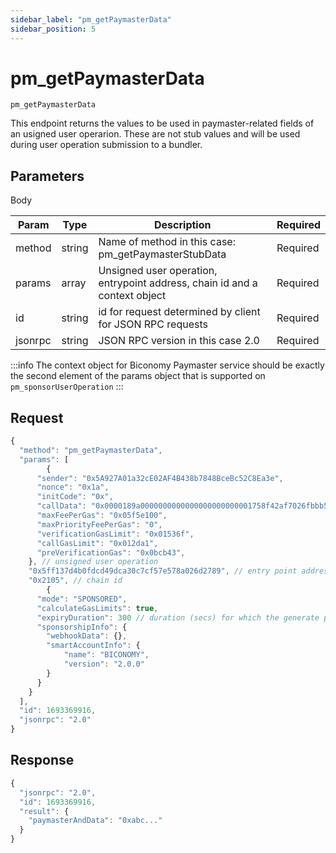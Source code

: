 ```yaml
---
sidebar_label: "pm_getPaymasterData"
sidebar_position: 5
---
```


# pm_getPaymasterData

`pm_getPaymasterData`

This endpoint returns the values to be used in paymaster-related fields of an usigned user operarion. These are not stub values and will be used during user operation submission to a bundler.

## Parameters

Body

| Param   | Type   | Description                                                                | Required |
| ------- | ------ | -------------------------------------------------------------------------- | -------- |
| method  | string | Name of method in this case: pm_getPaymasterStubData                       | Required |
| params  | array  | Unsigned user operation, entrypoint address, chain id and a context object | Required |
| id      | string | id for request determined by client for JSON RPC requests                  | Required |
| jsonrpc | string | JSON RPC version in this case 2.0                                          | Required |

:::info
The context object for Biconomy Paymaster service should be exactly the second element
of the params object that is supported on `pm_sponsorUserOperation`
:::

## Request

```javascript
{
  "method": "pm_getPaymasterData",
  "params": [
        {
      "sender": "0x5A927A01a32cE02AF4B438b7848BceBc52C8Ea3e",
      "nonce": "0x1a",
      "initCode": "0x",
      "callData": "0x0000189a0000000000000000000000001758f42af7026fbbb559dc60ece0de3ef81f665e00000000000000000000000000000000000000000000000000000000000000000000000000000000000000000000000000000000000000000000000000000060000000000000000000000000000000000000000000000000000000000000002440d097c30000000000000000000000005a927a01a32ce02af4b438b7848bcebc52c8ea3e00000000000000000000000000000000000000000000000000000000",
      "maxFeePerGas": "0x05f5e100",
      "maxPriorityFeePerGas": "0",
      "verificationGasLimit": "0x01536f",
      "callGasLimit": "0x012da1",
      "preVerificationGas": "0x0bcb43",
    }, // unsigned user operation
    "0x5ff137d4b0fdcd49dca30c7cf57e578a026d2789", // entry point address
    "0x2105", // chain id
        {
      "mode": "SPONSORED",
      "calculateGasLimits": true,
      "expiryDuration": 300 // duration (secs) for which the generate paymasterAndData will be valid. Default duration is 300 secs.
      "sponsorshipInfo": {
        "webhookData": {},
        "smartAccountInfo": {
            "name": "BICONOMY",
            "version": "2.0.0"
        }
      }
    }
  ],
  "id": 1693369916,
  "jsonrpc": "2.0"
}
```

## Response

```javascript
{
  "jsonrpc": "2.0",
  "id": 1693369916,
  "result": {
    "paymasterAndData": "0xabc..."
  }
}
```
